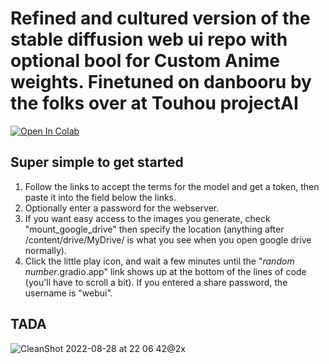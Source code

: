# Refined and cultured version of the stable diffusion web ui repo with optional bool for Custom Anime weights. Finetuned on danbooru by the folks over at Touhou projectAI
[![Open In Colab](https://colab.research.google.com/assets/colab-badge.svg)](https://colab.research.google.com/github/ptrKami/sd-webui-colab-simplified-with-optional-Anime-Weights/blob/main/Stable_Diffusion_WebUi_Simplified.ipynb)

## Super simple to get started
1. Follow the links to accept the terms for the model and get a token, then paste it into the field below the links. 
2. Optionally enter a password for the webserver.
3. If you want easy access to the images you generate, check "mount_google_drive" then specify the location (anything after /content/drive/MyDrive/ is what you see when you open google drive normally).
4. Click the little play icon, and wait a few minutes until the "*random number*.gradio.app" link shows up at the bottom of the lines of code (you'll have to scroll a bit). If you entered a share password, the username is "webui".

## TADA 
![CleanShot 2022-08-28 at 22 06 42@2x](https://user-images.githubusercontent.com/463317/187121044-40210fd8-ca80-4bab-bd90-3b749e06c8fb.jpg)
